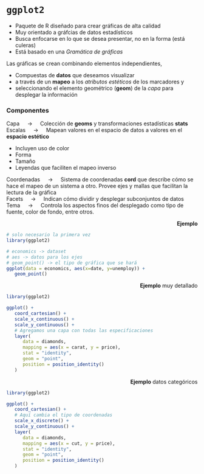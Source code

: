 # `ggplot2`

- Paquete de R diseñado para crear gráficas de alta calidad
- Muy orientado a gráfcias de datos estadísticos
- Busca enfocarse en lo que se desea presentar, no en la forma (está culeras)
- Está basado en una *Gramática de gráficas*

Las gráficas se crean combinando elementos independientes,
- Compuestas de **datos** que deseamos visualizar 
- a través de un **mapeo** a los *atributos estéticos* de los marcadores y 
- seleccionando el elemento geométrico (**geom**) de la *capa* para desplegar la información

### Componentes

Capa $\quad \rightarrow \quad$ Colección de **geoms** y transformaciones estadísticas **stats**  
Escalas $\quad \rightarrow \quad$ Mapean valores en el espacio de datos a valores en el **espacio estético**
- Incluyen uso de color
- Forma
- Tamaño
- Leyendas que faciliten el mapeo inverso

Coordenadas $\quad \rightarrow \quad$ Sistema de coordenadas **cord** que describe cómo se hace el mapeo de un sistema a otro. Provee ejes y mallas que facilitan la lectura de la gráfica  
Facets $\quad \rightarrow \quad$ Indican cómo dividir y desplegar subconjuntos de datos  
Tema $\quad \rightarrow \quad$ Controla los aspectos finos del desplegado como tipo de fuente, color de fondo, entre otros.

<div align='right'><b>Ejemplo</b></div>

~~~r
# solo necesario la primera vez
library(ggplot2)

# economics -> dataset
# aes -> datos para los ejes
# geom_point() -> el tipo de gráfica que se hará
ggplot(data = economics, aes(x=date, y=unemploy)) +
   geom_point()
~~~

<div align='right'><b>Ejemplo</b> muy detallado</div>

~~~r
library(ggplot2)

ggplot() +
   coord_cartesian() +
   scale_x_continuous() +
   scale_y_continuous() +
   # Agregamos una capa con todas las especificaciones
   layer(
      data = diamonds,
      mapping = aes(x = carat, y = price),
      stat = "identity",
      geom = "point",
      position = position_identity()
   )
~~~

<div align='right'><b>Ejemplo</b> datos categóricos</div>

~~~r
library(ggplot2)

ggplot() +
   coord_cartesian() +
   # Aquí cambia el tipo de coordenadas
   scale_x_discrete() +
   scale_y_continuous() +
   layer(
      data = diamonds, 
      mapping = aes(x = cut, y = price),
      stat = "identity",
      geom = "point",
      position = position_identity()
   )
~~~


